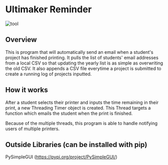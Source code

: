 # Ultimaker Reminder

![tool](https://user-images.githubusercontent.com/116290186/205368526-b3dad036-3a9d-4a68-9e1b-2f158196cd2f.PNG)

## Overview

This is program that will automatically send an email when a student's project has finished printing.
It pulls the list of students' email addresses from a local CSV so that updating the yearly list is as simple as overwriting the old CSV.
It also appends a CSV file everytime a project is submitted to create a running log of projects inputted.

## How it works

After a student selects their printer and inputs the time remaining in their print, a new Threading Timer object is created. This Thread targets a function which emails the student when the print is finished.

Because of the multiple threads, this program is able to handle notifying users of multiple printers.

## Outside Libraries (can be installed with pip)

PySimpleGUI (https://pypi.org/project/PySimpleGUI/)
